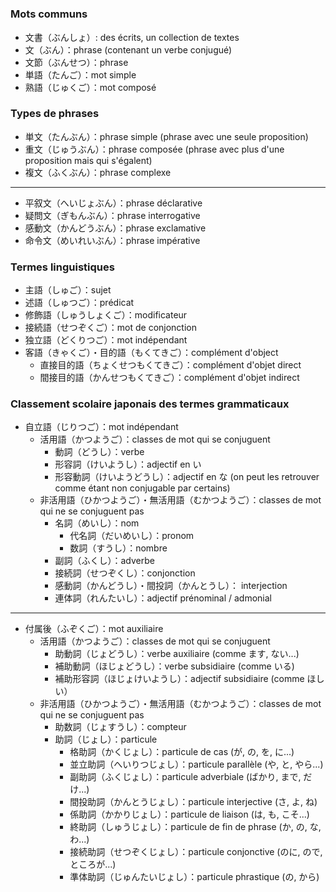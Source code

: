<!-- TITLE: Termes Grammaticaux -->
<!-- SUBTITLE: A quick summary of Termes Grammaticaux -->

# 
### Mots communs
* 文書（ぶんしょ）: des écrits, un collection de textes
* 文（ぶん）：phrase (contenant un verbe conjugué)
* 文節（ぶんせつ）：phrase
* 単語（たんご）：mot simple
* 熟語（じゅくご）：mot composé

### Types de phrases
* 単文（たんぶん）：phrase simple (phrase avec une seule proposition)
* 重文（じゅうぶん）：phrase composée (phrase avec plus d'une proposition mais qui s'égalent)
* 複文（ふくぶん）：phrase complexe  
***
* 平叙文（へいじょぶん）：phrase déclarative
* 疑問文（ぎもんぶん）：phrase interrogative
* 感動文（かんどうぶん）：phrase exclamative
* 命令文（めいれいぶん）：phrase impérative

### Termes linguistiques
* 主語（しゅご）：sujet
* 述語（しゅつご）：prédicat
* 修飾語（しゅうしょくご）：modificateur
* 接続語（せつぞくご）：mot de conjonction
* 独立語（どくりつご）：mot indépendant
* 客語（きゃくご）・目的語（もくてきご）：complément d'object
	* 直接目的語（ちょくせつもくてきご）：complément d'objet direct
	* 間接目的語（かんせつもくてきご）：complément d'objet indirect

### Classement scolaire japonais des termes grammaticaux
* 自立語（じりつご）：mot indépendant
	* 活用語（かつようご）：classes de mot qui se conjuguent
		* 動詞（どうし）：verbe
		* 形容詞（けいようし）：adjectif en い
		* 形容動詞（けいようどうし）：adjectif en な (on peut les retrouver comme étant non conjugable par certains)
	* 非活用語（ひかつようご）・無活用語（むかつようご）：classes de mot qui ne se conjuguent pas
		* 名詞（めいし）：nom
			* 代名詞（だいめいし）：pronom
			* 数詞（すうし）：nombre
		* 副詞（ふくし）：adverbe
		* 接続詞（せつぞくし）：conjonction
		* 感動詞（かんどうし）・間投詞（かんとうし）： interjection
		* 連体詞（れんたいし）：adjectif prénominal / admonial
***
* 付属後（ふぞくご）：mot auxiliaire
	* 活用語（かつようご）：classes de mot qui se conjuguent
		* 助動詞（じょどうし）：verbe auxiliaire (comme ます, ない...)
		* 補助動詞（ほじょどうし）：verbe subsidiaire (comme いる)
		* 補助形容詞（ほじょけいようし）：adjectif subsidiaire (comme ほしい）
	* 非活用語（ひかつようご）・無活用語（むかつようご）：classes de mot qui ne se conjuguent pas
		* 助数詞（じょすうし）：compteur
		* 助詞（じょし）：particule
			* 格助詞（かくじょし）：particule de cas (が, の, を, に...)
			* 並立助詞（へいりつじょし）：particule parallèle (や, と, やら...)
			* 副助詞（ふくじょし）：particule adverbiale (ばかり, まで, だけ...)
			* 間投助詞（かんとうじょし）：particule interjective (さ, よ, ね)
			* 係助詞（かかりじょし）：particule de liaison (は, も, こそ...)
			* 終助詞（しゅうじょし）：particule de fin de phrase (か, の, な, わ...)
			* 接続助詞（せつぞくじょし）：particule conjonctive (のに, ので, ところが...)
			* 準体助詞（じゅんたいじょし）：particule phrastique (の, から)
	
	